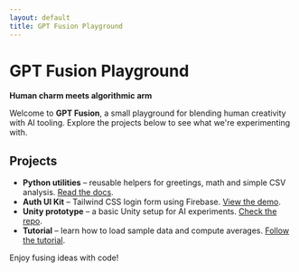 ```yaml
---
layout: default
title: GPT Fusion Playground
---
```


# GPT Fusion Playground

**Human charm meets algorithmic arm**

Welcome to **GPT Fusion**, a small playground for blending human creativity with AI tooling. Explore the projects below to see what we're experimenting with.

## Projects

- **Python utilities** – reusable helpers for greetings, math and simple CSV analysis. [Read the docs](README.md).
- **Auth UI Kit** – Tailwind CSS login form using Firebase. [View the demo](../auth-ui-kit/index.html).
- **Unity prototype** – a basic Unity setup for AI experiments. [Check the repo](../unity-prototype/).
- **Tutorial** – learn how to load sample data and compute averages. [Follow the tutorial](tutorial.md).

Enjoy fusing ideas with code!

